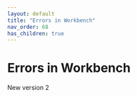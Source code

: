 ```yaml
---
layout: default
title: "Errors in Workbench"
nav_order: 68
has_children: true
---
```

# Errors in Workbench
  
New version 2

